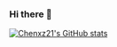 ### Hi there 👋

<!--
**chenxz21/chenxz21** is a ✨ _special_ ✨ repository because its `README.md` (this file) appears on your GitHub profile.

Here are some ideas to get you started:

- 🌱 I’m currently learning ...
-->
[![Chenxz21's GitHub stats](https://readme-stats-wheat.vercel.app/api?username=chenxz21)](https://github.com/anuraghazra/github-readme-stats)

<link rel="stylesheet" href="https://cdn.jsdelivr.net/npm/aplayer/dist/APlayer.min.css">
<script src="https://cdn.jsdelivr.net/npm/aplayer/dist/APlayer.min.js"></script>
<script src="https://cdn.jsdelivr.net/npm/meting@2/dist/Meting.min.js"></script>
<meting-js server="netease" type="playlist" id="3778678" autoplay="true" order="random" volume="0.5" list-folded="true"></meting-js>
